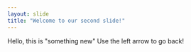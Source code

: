 ```yaml
---
layout: slide
title: "Welcome to our second slide!"
---
```

Hello, this is "something new"
Use the left arrow to go back!
